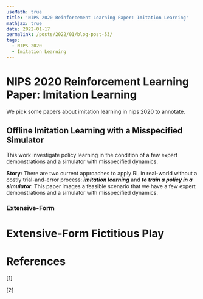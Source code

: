 ```yaml
---
useMath: true
title: 'NIPS 2020 Reinforcement Learning Paper: Imitation Learning'
mathjax: true
date: 2022-01-17
permalink: /posts/2022/01/blog-post-53/
tags:
  - NIPS 2020
  - Imitation Learning
---
```


# NIPS 2020 Reinforcement Learning Paper: Imitation Learning

We pick some papers about imitation learning in nips 2020 to annotate.

<!-- more -->



##  Offline Imitation Learning with a Misspecified Simulator 

This work investigate policy learning in the condition of a few expert demonstrations and a simulator with misspecified dynamics. 

**Story:** There are two current approaches to apply RL in real-world without a costly trial-and-error process: ***imitation learning*** and ***to train a policy in a simulator***. This paper images a feasible scenario that we have a few expert demonstrations and a simulator with misspecified dynamics. 


### Extensive-Form



# Extensive-Form Fictitious Play




# References

<a id="1">[1]</a> 



<a id="2">[2]</a> 


